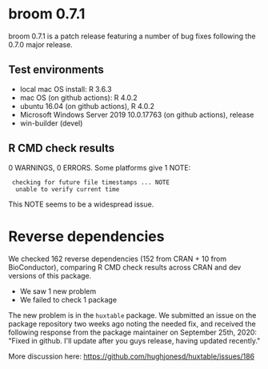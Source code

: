 # broom 0.7.1 

broom 0.7.1 is a patch release featuring a number of bug fixes following
the 0.7.0 major release.

## Test environments

- local mac OS  install: R 3.6.3
- mac OS (on github actions): R 4.0.2
- ubuntu 16.04 (on github actions), R 4.0.2
- Microsoft Windows Server 2019 10.0.17763 (on github actions), release
- win-builder (devel)

## R CMD check results

0 WARNINGS, 0 ERRORS. Some platforms give 1 NOTE:

```
 checking for future file timestamps ... NOTE
  unable to verify current time
```

This NOTE seems to be a widespread issue.

# Reverse dependencies

We checked 162 reverse dependencies (152 from CRAN + 10 from BioConductor), 
comparing R CMD check results across CRAN and dev versions of this package.

 * We saw 1 new problem
 * We failed to check 1 package
 
The new problem is in the `huxtable` package. We submitted an issue on the
package repository two weeks ago noting the needed fix, and received the 
following response from the package maintainer on September 25th, 2020: 
"Fixed in github. I'll update after you guys release, having updated recently."

More discussion here: https://github.com/hughjonesd/huxtable/issues/186


